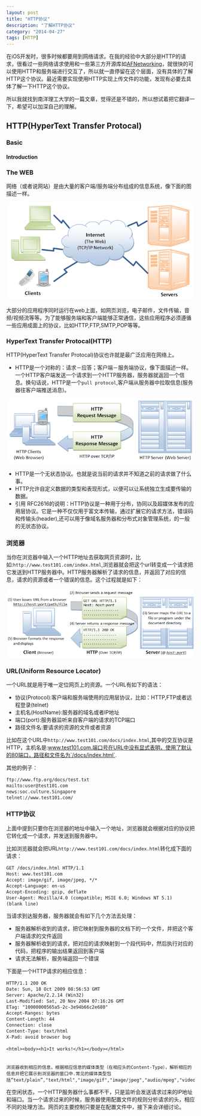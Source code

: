 ```yaml
---
layout: post
title: "HTTP协议"
description: "了解HTTP协议"
category: "2014-04-27"
tags: [HTTP]
---
```


在iOS开发时，很多时候都要用到网络请求。在我的经验中大部分是HTTP的请求，很看过一些网络请求使用和一些第三方开源库如[AFNetworking](https://github.com/AFNetworking/AFNetworking)，就很快的可以使用HTTP和服务端进行交互了，所以就一直停留在这个层面，没有具体的了解HTTP这个协议。最近需要实现使用HTTP实现上传文件的功能，发现有必要去具体了解一下HTTP这个协议。

所以我就找到南洋理工大学的一篇文章，觉得还是不错的，所以想试着把它翻译一下，希望可以加深自己的理解。

## HTTP(HyperText Transfer Protocal)

### Basic

#### Introduction

### The WEB

网络（或者说网站）是由大量的客户端/服务端分布组成的信息系统，像下面的图描述一样。

![](/assets/2014-04-27-TheWeb.png)

大部分的应用程序同时运行在web上面，如网页浏览，电子邮件，文件传输，音频/视频流等等。为了能够服务端和客户端能够正常通信，这些应用程序必须遵循一些应用成面上的协议，比如HTTP,FTP,SMTP,POP等等。

### HyperText Transfer Protocal(HTTP)

HTTP(HyperText Transfer Protocal)协议也许就是最广泛应用在网络上。

* HTTP是一个对称的：请求－应答；客户端－服务端协议，像下面描述一样。一个HTTP客户端发送一个请求到一个HTTP服务器，服务器就返回一个信息。换句话说，HTTP是一个`pull protocol`,客户端从服务器中拉取信息(服务器往客户端推送消息)。

![](/assets/2014-04-27-HTTP.png)

* HTTP是一个无状态协议。也就是说当前的请求并不知道之前的请求做了什么事。
* HTTP允许自定义数据的类型和表现形式，以便可以让系统独立生成要传输的数据。
* 引用 RFC2616的说明：HTTP协议是一种用于分布，协同以及超媒体发布的应用层协议。它是一种不仅仅用于富文本传输，通过扩展它的请求方法，错误码和传输头(header),还可以用于像域名服务器和分布式对象管理系统，的一般的无状态协议。

### 浏览器

当你在浏览器中输入一个HTTP地址去获取网页资源时，比如:`http://www.test101.com/index.html`,浏览器就会把这个url转变成一个请求把它发送到HTTP服务器中。HTTP服务器解析了请求的信息，并返回了对应的信息，请求的资源或者一个错误的信息。这个过程就是如下：

![](/assets/2014-04-27-HTTP_Steps.png)

### URL(Uniform Resource Locator)

一个URL就是用于唯一定位网页上的资源。一个URL有如下的语法：

* 协议(Protocol):客户端和服务端使用的应用层协议，比如：HTTP,FTP或者远程登录(telnet)
* 主机名(HostName):服务器的域名或者IP地址
* 端口(port):服务器监听来自客户端的请求的TCP端口
* 路径文件名:要请求的资源的文件或者资源

比如在这个URL中`http://www.test101.com/docs/index.html`,其中的交互协议是HTTP，主机名是:www.test101.com.端口号在URL中没有显式表明，使用了默认的80端口，路径和文件名为`/docs/index.html`.

其他的例子：

	ftp://www.ftp.org/docs/test.txt
	mailto:user@test101.com
	news:soc.culture.Singapore
	telnet://www.test101.com/

### HTTP协议

上面中提到只要你在浏览器的地址中输入一个地址，浏览器就会根据对应的协议把它转化成一个请求，并发送到服务器中。

比如浏览器就会把URL`http://www.test101.com/docs/index.html`转化成下面的请求：

	GET /docs/index.html HTTP/1.1
	Host: www.test101.com
	Accept: image/gif, image/jpeg, */*
	Accept-Language: en-us
	Accept-Encoding: gzip, deflate
	User-Agent: Mozilla/4.0 (compatible; MSIE 6.0; Windows NT 5.1)
	(blank line)

当请求到达服务器，服务器就会有如下几个方法去处理：

* 服务器解析收到的请求，把它映射到服务器的文档下的一个文件，并把这个客户端请求的文件返回
* 服务器解析收到的请求，把对应的请求映射到一个段代码中，然后执行对应的代码，把程序的输出结果返回到客户端
* 请求无法解析，服务端返回一个错误

下面是一个HTTP请求的相应信息：

	HTTP/1.1 200 OK
	Date: Sun, 18 Oct 2009 08:56:53 GMT
	Server: Apache/2.2.14 (Win32)
	Last-Modified: Sat, 20 Nov 2004 07:16:26 GMT
	ETag: "10000000565a5-2c-3e94b66c2e680"
	Accept-Ranges: bytes
	Content-Length: 44
	Connection: close
	Content-Type: text/html
	X-Pad: avoid browser bug
	  
	<html><body><h1>It works!</h1></body></html>


	浏览器收到相应的信息，根据相应信息的媒体类型（在相应头的Content-Type），解析相应的信息并把它展示到浏览器的窗口中.常见的媒体类型包括“text/plain”,"text/html","image/gif","image/jpeg","audio/mpeg","video/mpeg","application/msword"和"application/pdf".

在空闲状态，一个HTTP服务器什么事都不干，只是监听会发送请求过来的IP地址和端口。当一个请求过来的时候，服务器使用配置文件的规则分析请求的头，相应不同的处理方法。网页的主要控制只要是在配置文件中，接下来会详细讨论。






















